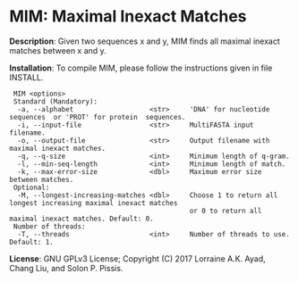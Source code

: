 MIM: Maximal Inexact Matches
===

<b>Description</b>: Given two sequences x and y, MIM finds all maximal inexact matches between
x and y.

<b>Installation</b>: To compile MIM, please follow the instructions given in file INSTALL.
```
 MIM <options>
 Standard (Mandatory):
  -a, --alphabet                   <str>     'DNA' for nucleotide  sequences  or 'PROT' for protein  sequences.
  -i, --input-file                 <str>     MultiFASTA input filename.
  -o, --output-file                <str>     Output filename with maximal inexact matches.
  -q, --q-size                     <int>     Minimum length of q-gram.
  -l, --min-seq-length             <int>     Minimum length of match.
  -k, --max-error-size             <dbl>     Maximum error size between matches.
 Optional:
  -M, --longest-increasing-matches <dbl>     Choose 1 to return all longest increasing maximal inexact matches
                                             or 0 to return all maximal inexact matches. Default: 0.
 Number of threads: 
  -T, --threads                    <int>     Number of threads to use. Default: 1.
```

<b>License</b>: GNU GPLv3 License; Copyright (C) 2017 Lorraine A.K. Ayad, Chang Liu, and Solon P. Pissis.

